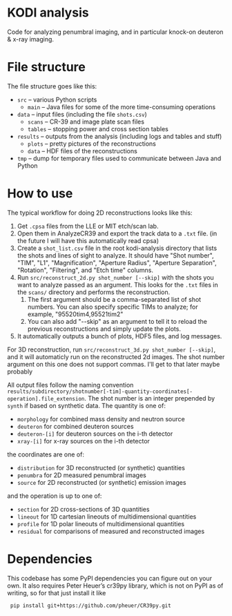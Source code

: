 KODI analysis
=============

Code for analyzing penumbral imaging, and in particular knock-on deuteron & x-ray imaging.

# File structure

The file structure goes like this:
- `src` – various Python scripts
    - `main` – Java files for some of the more time-consuming operations
- `data` – input files (including the file `shots.csv`)
  - `scans` – CR-39 and image plate scan files
  - `tables` – stopping power and cross section tables
- `results` – outputs from the analysis (including logs and tables and stuff)
  - `plots` – pretty pictures of the reconstructions
  - `data` – HDF files of the reconstructions
- `tmp` – dump for temporary files used to communicate between Java and Python

# How to use

The typical workflow for doing 2D reconstructions looks like this:
1. Get `.cpsa` files from the LLE or MIT etch/scan lab.
2. Open them in AnalyzeCR39 and export the track data to a `.txt` file. (in the future I will have this automatically read cpsa)
3. Create a `shot_list.csv` file in the root kodi-analysis directory that lists the shots and lines of sight to analyze.
   It should have "Shot number", "TIM", "L1", "Magnification", "Aperture Radius",
   "Aperture Separation", "Rotation", "Filtering", and "Etch time" columns.
4. Run `src/reconstruct_2d.py shot_number [--skip]` with the shots you want to analyze passed as an argument.
   This looks for the `.txt` files in the `scans/` directory and performs the reconstruction.
   1. The first argument should be a comma-separated list of shot numbers.
      You can also specify specific TIMs to analyze; for example, "95520tim4,95521tim2"
   2. You can also add "--skip" as an argument to tell it to reload the previous reconstructions and simply update the plots.
5. It automatically outputs a bunch of plots, HDF5 files, and log messages.

For 3D reconstruction, run `src/reconstruct_3d.py shot_number [--skip]`,
and it will automaticly run on the reconstructed 2d images.
The shot number argument on this one does not support commas.
I'll get to that later maybe probably

All output files follow the naming convention `results/subdirectory/shotnumber[-tim]-quantity-coordinates[-operation].file_extension`.
The shot number is an integer prepended by `synth` if based on synthetic data.
The quantity is one of:
- `morphology` for combined mass density and neutron source
- `deuteron` for combined deuteron sources
- `deuteron-[i]` for deuteron sources on the i-th detector
- `xray-[i]` for x-ray sources on the i-th detector

the coordinates are one of:
- `distribution` for 3D reconstructed (or synthetic) quantities
- `penumbra` for 2D measured penumbral images
- `source` for 2D reconstructed (or synthetic) emission images

and the operation is up to one of:
- `section` for 2D cross-sections of 3D quantities
- `lineout` for 1D cartesian lineouts of multidimensional quantities
- `profile` for 1D polar lineouts of multidimensional quantities
- `residual` for comparisons of measured and reconstructed images

# Dependencies

This codebase has some PyPI dependencies you can figure out on your own.
It also requires Peter Heuer’s cr39py library, which is not on PyPI as of writing,
so for that just install it like
~~~~
 pip install git+https://github.com/pheuer/CR39py.git
~~~~
